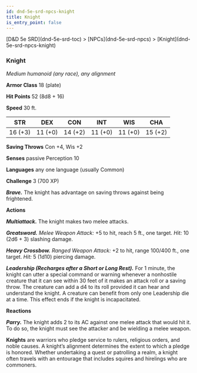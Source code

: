 ```yaml
---
id: dnd-5e-srd-npcs-knight
title: Knight
is_entry_point: false
---
```


<breadcrumb>
[D&D 5e SRD](dnd-5e-srd-toc) >  [NPCs](dnd-5e-srd-npcs) > [Knight](dnd-5e-srd-npcs-knight)
</breadcrumb>

### Knight

*Medium humanoid (any race), any alignment*

**Armor Class** 18 (plate)

**Hit Points** 52 (8d8 + 16)

**Speed** 30 ft.

| STR     | DEX     | CON     | INT     | WIS     | CHA     |
|---------|---------|---------|---------|---------|---------|
| 16 (+3) | 11 (+0) | 14 (+2) | 11 (+0) | 11 (+0) | 15 (+2) |

**Saving Throws** Con +4, Wis +2

**Senses** passive Perception 10

**Languages** any one language (usually Common)

**Challenge** 3 (700 XP)

***Brave.*** The knight has advantage on saving throws against being frightened.

**Actions**

***Multiattack.*** The knight makes two melee attacks.

***Greatsword.*** *Melee Weapon Attack:* +5 to hit, reach 5 ft., one target. *Hit:* 10 (2d6 + 3) slashing damage.

***Heavy Crossbow.*** *Ranged Weapon Attack:* +2 to hit, range 100/400 ft., one target. *Hit:* 5 (1d10) piercing damage.

***Leadership (Recharges after a Short or Long Rest).*** For 1 minute, the knight can utter a special command or warning whenever a nonhostile creature that it can see within 30 feet of it makes an attack roll or a saving throw. The creature can add a d4 to its roll provided it can hear and understand the knight. A creature can benefit from only one Leadership die at a time. This effect ends if the knight is incapacitated.

**Reactions**

***Parry.*** The knight adds 2 to its AC against one melee attack that would hit it. To do so, the knight must see the attacker and be wielding a melee weapon.

**Knights** are warriors who pledge service to rulers, religious orders, and noble causes. A knight’s alignment determines the extent to which a pledge is honored. Whether undertaking a quest or patrolling a realm, a knight often travels with an entourage that includes squires and hirelings who are commoners.

